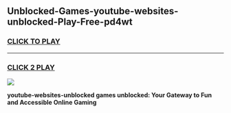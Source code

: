 
## Unblocked-Games-youtube-websites-unblocked-Play-Free-pd4wt
<h3>
<a href="https://premium76.site?title=youtube-websites-unblocked&ref=19M">CLICK TO PLAY</a></h3>
<hr>

<h3>
<a href="https://premium76.site?title=youtube-websites-unblocked&ref=19M">CLICK 2 PLAY</a>
  
</h3>

<a href="https://premium76.site?title=youtube-websites-unblocked&ref=19M"><img src="https://clearcache.store/games.png"></a>


**youtube-websites-unblocked games unblocked: Your Gateway to Fun and Accessible Online Gaming**
